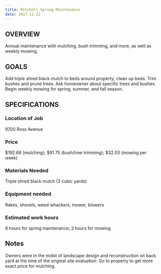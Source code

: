 ```yaml
---
title: Mitchell Spring Maintenance
date: 2017-11-22
---
```


## OVERVIEW

Annual maintenance with mulching, bush trimming, and more, as well as weekly mowing.

## GOALS

Add triple shred black mulch to beds around property; clean up beds.
Trim bushes and prune trees. Ask homeowner about specific trees and bushes.
Begin weekly mowing for spring, summer, and fall season.

## SPECIFICATIONS

### Location of Job
9700 Ross Avenue

### Price
$192.68 (mulching); $91.75 (bush/tree trimming); $32.03 (mowing per week)

### Materials Needed
Triple shred black mulch (3 cubic yards)

### Equipment needed
Rakes, shovels, weed whackers, mower, blowers

### Estimated work hours
8 hours for spring maintenance; 2 hours for mowing

## Notes

Owners were in the midst of landscape design and reconstruction on back yard at the time of the original site evaluation. Go to property to get more exact price for mulching.
